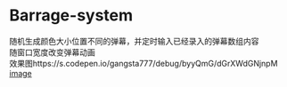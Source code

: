# Barrage-system<br />
随机生成颜色大小位置不同的弹幕，并定时输入已经录入的弹幕数组内容<br />
随窗口宽度改变弹幕动画<br />
效果图https://s.codepen.io/gangsta777/debug/byyQmG/dGrXWdGNjnpM<br />
[image](https://github.com/Gangsta7/Barrage-system/blob/master/danmu.PNG)

